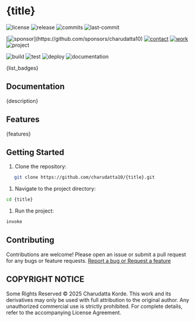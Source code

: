 # {title}

<!-- Badges: Project Status GitHub -->
![license](https://flat.badgen.net/static/license/GPL-3.0/blue)
![release](https://flat.badgen.net/github/release/charudatta10/{title})
![commits](https://flat.badgen.net/github/commits/charudatta10/{title})
![last-commit](https://flat.badgen.net/github/last-commit/charudatta10/{title})

[![sponsor](https://flat.badgen.net//static/sponsor/%E2%9D%A4?)](https://github.com/sponsors/charudatta10)
[![contact](https://flat.badgen.net//static/contact/%E2%98%8E)](https://charudatta10.github.io/LinkNet/)
[![work](https://flat.badgen.net//static/portfolio/%F0%9F%96%BF)](https://charudatta10.github.io/myblog/)
![project](https://flat.badgen.net///static/project/{title})

![build](https://flat.badgen.net/github/checks/charudatta10/{title}) 
![test](https://flat.badgen.net/codecov/c/github/charudatta10/{title}) 
![deploy](https://img.shields.io/badge/Deploy-Passing-brightgreen.svg)
![documentation](https://flat.badgen.net/badge/docs/online/blue)

<!-- Badges: Tools used -->
{list_badges}

## Documentation

{description}  

## Features

{features}

## Getting Started

1. Clone the repository:

```bash
   git clone https://github.com/charudatta10/{title}.git
```

1. Navigate to the project directory:

```bash
cd {title}
```

1. Run the project:

```bash
invoke
```

## Contributing

Contributions are welcome! Please open an issue or submit a pull request for any bugs or feature requests. [Report a bug or Request a feature](https://github.com/charudatta10/{title}/issues)

## COPYRIGHT NOTICE

Some Rights Reserved © 2025 Charudatta Korde. This work and its derivatives may only be used with full attribution to the original author. Any unauthorized commercial use is strictly prohibited. For complete details, refer to the accompanying License Agreement.

<!-- Acknowledgment, References, Misc -->
